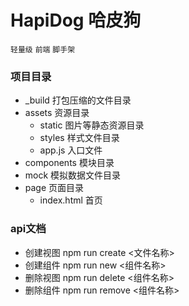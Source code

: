 HapiDog 哈皮狗
===
`轻量级` `前端` `脚手架`
### 项目目录
- _build 打包压缩的文件目录
- assets 资源目录
    - static 图片等静态资源目录
    - styles 样式文件目录
    - app.js 入口文件
- components 模块目录
- mock 模拟数据文件目录
- page 页面目录
    - index.html 首页
### api文档
- 创建视图 npm run create <文件名称>
- 创建组件 npm run new <组件名称>
- 删除视图 npm run delete <组件名称>
- 删除组件 npm run remove <组件名称>